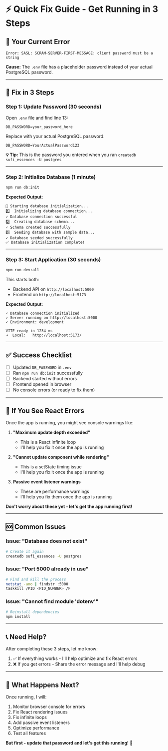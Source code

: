# ⚡ Quick Fix Guide - Get Running in 3 Steps

## 🎯 Your Current Error

```
Error: SASL: SCRAM-SERVER-FIRST-MESSAGE: client password must be a string
```

**Cause:** The `.env` file has a placeholder password instead of your actual PostgreSQL password.

---

## 🔧 Fix in 3 Steps

### Step 1: Update Password (30 seconds)

Open `.env` file and find line 13:

```env
DB_PASSWORD=your_password_here
```

Replace with your actual PostgreSQL password:

```env
DB_PASSWORD=YourActualPassword123
```

**💡 Tip:** This is the password you entered when you ran `createdb sufi_essences -U postgres`

---

### Step 2: Initialize Database (1 minute)

```bash
npm run db:init
```

**Expected Output:**
```
🚀 Starting database initialization...
1️⃣  Initializing database connection...
✓ Database connection successful
2️⃣  Creating database schema...
✓ Schema created successfully
3️⃣  Seeding database with sample data...
✓ Database seeded successfully
✅ Database initialization complete!
```

---

### Step 3: Start Application (30 seconds)

```bash
npm run dev:all
```

This starts both:
- Backend API on `http://localhost:5000`
- Frontend on `http://localhost:5173`

**Expected Output:**
```
✓ Database connection initialized
✓ Server running on http://localhost:5000
✓ Environment: development

VITE ready in 1234 ms
➜  Local:   http://localhost:5173/
```

---

## ✅ Success Checklist

- [ ] Updated `DB_PASSWORD` in `.env`
- [ ] Ran `npm run db:init` successfully
- [ ] Backend started without errors
- [ ] Frontend opened in browser
- [ ] No console errors (or ready to fix them)

---

## 🐛 If You See React Errors

Once the app is running, you might see console warnings like:

1. **"Maximum update depth exceeded"**
   - This is a React infinite loop
   - I'll help you fix it once the app is running

2. **"Cannot update component while rendering"**
   - This is a setState timing issue
   - I'll help you fix it once the app is running

3. **Passive event listener warnings**
   - These are performance warnings
   - I'll help you fix them once the app is running

**Don't worry about these yet - let's get the app running first!**

---

## 🆘 Common Issues

### Issue: "Database does not exist"
```bash
# Create it again
createdb sufi_essences -U postgres
```

### Issue: "Port 5000 already in use"
```bash
# Find and kill the process
netstat -ano | findstr :5000
taskkill /PID <PID_NUMBER> /F
```

### Issue: "Cannot find module 'dotenv'"
```bash
# Reinstall dependencies
npm install
```

---

## 📞 Need Help?

After completing these 3 steps, let me know:
1. ✅ If everything works - I'll help optimize and fix React errors
2. ❌ If you get errors - Share the error message and I'll help debug

---

## 🎯 What Happens Next?

Once running, I will:
1. Monitor browser console for errors
2. Fix React rendering issues
3. Fix infinite loops
4. Add passive event listeners
5. Optimize performance
6. Test all features

**But first - update that password and let's get this running!** 🚀


